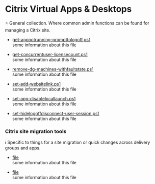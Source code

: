 # Citrix Virtual Apps & Desktops
:star: General collection. Where common admin functions can be found for managing a Citrix site.
- [get-appnotrunning-prompttologoff.ps1](get-appnotrunning-prompttologoff.ps1) <br>
some information about this file
 
- [get-concurrentuser-licensecount.ps1](get-concurrentuser-licensecount.ps1) <br>
some information about this file

- [remove-dg-machines-withfaultstate.ps1]() <br>
some information about this file
  
- [set-add-websitelink.ps1]() <br>
some information about this file

- [set-app-disablelocallaunch.ps1]() <br>
some information about this file

- [set-hidelogoffdisconnect-user-session.ps1]() <br>
some information about this file

### Citrix site migration tools
:information_source: Specific to things for a site migration or quick changes across delivery groups and apps.

- [file]() <br>
some information about this file
 
- [file]() <br>
some information about this file
